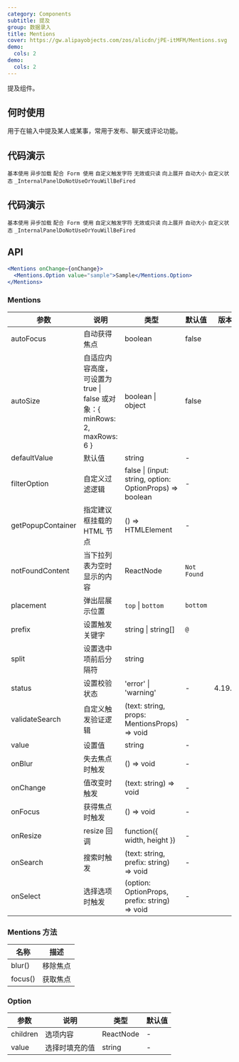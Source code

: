 ```yaml
---
category: Components
subtitle: 提及
group: 数据录入
title: Mentions
cover: https://gw.alipayobjects.com/zos/alicdn/jPE-itMFM/Mentions.svg
demo:
  cols: 2
demo:
  cols: 2
---
```


提及组件。

## 何时使用

用于在输入中提及某人或某事，常用于发布、聊天或评论功能。

## 代码演示

<code src="./demo/basic.tsx">基本使用</code>
<code src="./demo/async.tsx">异步加载</code>
<code src="./demo/form.tsx">配合 Form 使用</code>
<code src="./demo/prefix.tsx">自定义触发字符</code>
<code src="./demo/readonly.tsx">无效或只读</code>
<code src="./demo/placement.tsx">向上展开</code>
<code src="./demo/autoSize.tsx">自动大小</code>
<code src="./demo/status.tsx">自定义状态</code>
<code src="./demo/render-panel.tsx">\_InternalPanelDoNotUseOrYouWillBeFired</code>

## 代码演示

<code src="./demo/basic.tsx">基本使用</code>
<code src="./demo/async.tsx">异步加载</code>
<code src="./demo/form.tsx">配合 Form 使用</code>
<code src="./demo/prefix.tsx">自定义触发字符</code>
<code src="./demo/readonly.tsx">无效或只读</code>
<code src="./demo/placement.tsx">向上展开</code>
<code src="./demo/autoSize.tsx">自动大小</code>
<code src="./demo/status.tsx">自定义状态</code>
<code src="./demo/render-panel.tsx">\_InternalPanelDoNotUseOrYouWillBeFired</code>

## API

```jsx
<Mentions onChange={onChange}>
  <Mentions.Option value="sample">Sample</Mentions.Option>
</Mentions>
```

### Mentions

| 参数              | 说明                                                                      | 类型                                                     | 默认值      | 版本   |
| ----------------- | ------------------------------------------------------------------------- | -------------------------------------------------------- | ----------- | ------ |
| autoFocus         | 自动获得焦点                                                              | boolean                                                  | false       |        |
| autoSize          | 自适应内容高度，可设置为 true \| false 或对象：{ minRows: 2, maxRows: 6 } | boolean \| object                                        | false       |        |
| defaultValue      | 默认值                                                                    | string                                                   | -           |        |
| filterOption      | 自定义过滤逻辑                                                            | false \| (input: string, option: OptionProps) => boolean | -           |        |
| getPopupContainer | 指定建议框挂载的 HTML 节点                                                | () => HTMLElement                                        | -           |        |
| notFoundContent   | 当下拉列表为空时显示的内容                                                | ReactNode                                                | `Not Found` |        |
| placement         | 弹出层展示位置                                                            | `top` \| `bottom`                                        | `bottom`    |        |
| prefix            | 设置触发关键字                                                            | string \| string\[]                                      | `@`         |        |
| split             | 设置选中项前后分隔符                                                      | string                                                   | ` `         |        |
| status            | 设置校验状态                                                              | 'error' \| 'warning'                                     | -           | 4.19.0 |
| validateSearch    | 自定义触发验证逻辑                                                        | (text: string, props: MentionsProps) => void             | -           |        |
| value             | 设置值                                                                    | string                                                   | -           |        |
| onBlur            | 失去焦点时触发                                                            | () => void                                               | -           |        |
| onChange          | 值改变时触发                                                              | (text: string) => void                                   | -           |        |
| onFocus           | 获得焦点时触发                                                            | () => void                                               | -           |        |
| onResize          | resize 回调                                                               | function({ width, height })                              | -           |        |
| onSearch          | 搜索时触发                                                                | (text: string, prefix: string) => void                   | -           |        |
| onSelect          | 选择选项时触发                                                            | (option: OptionProps, prefix: string) => void            | -           |        |

### Mentions 方法

| 名称    | 描述     |
| ------- | -------- |
| blur()  | 移除焦点 |
| focus() | 获取焦点 |

### Option

| 参数     | 说明           | 类型      | 默认值 |
| -------- | -------------- | --------- | ------ |
| children | 选项内容       | ReactNode | -      |
| value    | 选择时填充的值 | string    | -      |
